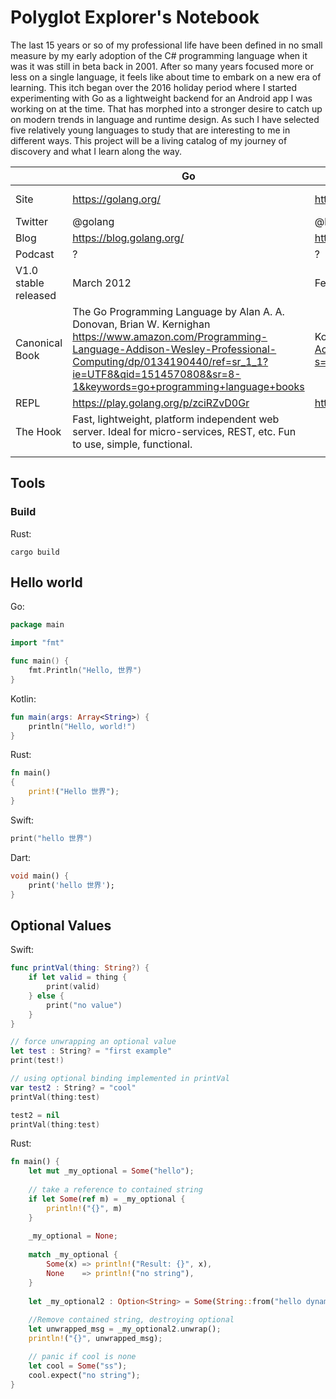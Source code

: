 # Polyglot Explorer's Notebook
The last 15 years or so of my professional life have been defined in no small measure by my early adoption of  the C# programming language when it was it was still in beta back in 2001.  After so many years focused more or less on a single language, it feels like about time to embark on a new era of learning.  This itch began over the 2016 holiday period where I started experimenting with Go as a lightweight backend for an Android app I was working on at the time. That has morphed into a stronger desire to catch up on modern trends in language and runtime design.  As such I have selected five relatively young languages to study that are interesting to me in different ways.  This project will be a living catalog of my journey of discovery and what I learn along the way.

|   | Go  | Kotlin | Rust | Dart | Swift |
|---|---|---|---|---|---|
|Site|https://golang.org/|https://kotlinlang.org/|https://www.rust-lang.org/en-US/|https://www.dartlang.org/|https://swift.org/|
|Twitter|@golang|@kotlin|@rustlang|@dart_lang|@swiftlang|
|Blog|https://blog.golang.org/|https://blog.jetbrains.com/kotlin/|https://blog.rust-lang.org/|https://news.dartlang.org/|https://swift.org/blog/|
|Podcast|?|?|http://www.newrustacean.com/|?|?|
|V1.0 stable released|March 2012|February 15, 2016|May 15, 2015|?|September 9, 2014|
|Canonical Book|The Go Programming Language by Alan A. A. Donovan,‎ Brian W. Kernighan https://www.amazon.com/Programming-Language-Addison-Wesley-Professional-Computing/dp/0134190440/ref=sr_1_1?ie=UTF8&qid=1514570808&sr=8-1&keywords=go+programming+language+books|Kotlin in Action 1st Edition by Dmitry Jemerov, Svetlana Isakova https://www.amazon.com/Kotlin-Action-Dmitry-Jemerov/dp/1617293296/ref=sr_1_1?s=books&ie=UTF8&qid=1514571373&sr=1-1&keywords=kotlin+in+action|"the book" https://doc.rust-lang.org/book/second-edition/|?|The Swift Programming Language https://swift.org/documentation/TheSwiftProgrammingLanguage(Swift4.0.3).epub|
|REPL|https://play.golang.org/p/zciRZvD0Gr|https://try.kotlinlang.org/#/Examples/Hello,%20world!/Simplest%20version/Simplest%20version.kt|https://play.rust-lang.org/|https://dartpad.dartlang.org/|https://iswift.org/playground|
|The Hook|Fast, lightweight, platform independent web server.  Ideal for micro-services, REST, etc.  Fun to use, simple, functional. ||||
||||||

## Tools
### Build
Rust:
```
cargo build
```

## Hello world
Go:
```go
package main

import "fmt"

func main() {
	fmt.Println("Hello, 世界")
}
```
Kotlin:
```kotlin
fun main(args: Array<String>) {
    println("Hello, world!")
}
```

Rust:
```rust
fn main()
{
    print!("Hello 世界");
}
```

Swift:
```swift
print("hello 世界")
```

Dart:
```dart
void main() {
    print('hello 世界');
}
```

## Optional Values
Swift:
```swift
func printVal(thing: String?) {
    if let valid = thing {
        print(valid)
    } else {
        print("no value")
    }
}

// force unwrapping an optional value
let test : String? = "first example"
print(test!)

// using optional binding implemented in printVal
var test2 : String? = "cool"
printVal(thing:test)

test2 = nil
printVal(thing:test)
```

Rust:
```rust
fn main() {
    let mut _my_optional = Some("hello");
 
    // take a reference to contained string
    if let Some(ref m) = _my_optional {
        println!("{}", m)
    }
    
    _my_optional = None;
 
    match _my_optional {
        Some(x) => println!("Result: {}", x),        
        None    => println!("no string"),
    }
    
    let _my_optional2 : Option<String> = Some(String::from("hello dynamic string"));
    
    //Remove contained string, destroying optional
    let unwrapped_msg = _my_optional2.unwrap();
    println!("{}", unwrapped_msg); 

    // panic if cool is none
    let cool = Some("ss");
    cool.expect("no string");
}

